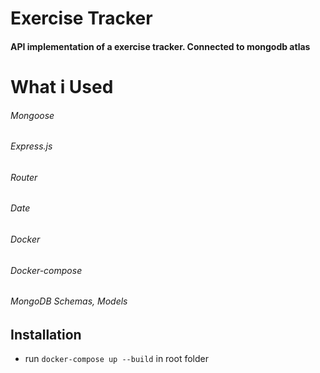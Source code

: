 # Exercise Tracker
#### API implementation of a exercise tracker. Connected to mongodb atlas
# What i Used
###### Mongoose
###### Express.js
###### Router
###### Date
###### Docker
###### Docker-compose
###### MongoDB Schemas, Models
## Installation

- run `docker-compose up --build` in root folder
